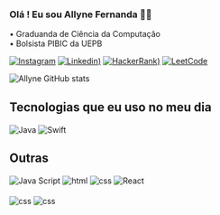 ### Olá ! Eu sou Allyne Fernanda 🖐🏻

• Graduanda de Ciência da Computação 
<br/>
• Bolsista PIBIC da UEPB
<br/>

[![Instagram](https://img.shields.io/badge/Gmail-D14836?style=for-the-badge&logo=gmail&logoColor=white)](https://mail.google.com/https:/fernandavsob@gmail.com)
[![Linkedin](https://img.shields.io/badge/LinkedIn-0077B5?style=for-the-badge&logo=linkedin&logoColor=white))](https://linkedin.com/allyne-fernanda-5a3312231)
[![HackerRank](https://img.shields.io/badge/-Hackerrank-2EC866?style=for-the-badge&logo=HackerRank&logoColor=white))](https://hackerrank.com/allyne_sobrinho)
[![LeetCode](https://img.shields.io/badge/-LeetCode-FFA116?style=for-the-badge&logo=LeetCode&logoColor=black)](https://leetcode.com/fernandavso)

![Allyne GitHub stats](https://github-readme-stats.vercel.app/api?username=allynefernanda&show_icons=true&theme=tokyonight)

## Tecnologias que eu uso no meu dia
<div style="display: inline_block">
  <img align="center" alt="Java" src="https://img.shields.io/badge/Java-ED8B00?style=for-the-badge&logo=openjdk&logoColor=white" />
  <img align="center" alt="Swift" src="https://img.shields.io/badge/Swift-FA7343?style=for-the-badge&logo=swift&logoColor=white" />
</div>

## Outras
<div style="display: inline_block">
  <img align="center" alt="Java Script" src="https://img.shields.io/badge/JavaScript-F7DF1E?style=for-the-badge&logo=javascript&logoColor=black" />
  <img align="center" alt="html" src="https://img.shields.io/badge/HTML5-E34F26?style=for-the-badge&logo=html5&logoColor=white" />
   <img align="center" alt="css" src="https://img.shields.io/badge/CSS3-1572B6?style=for-the-badge&logo=css3&logoColor=white" />
  <img align="center" alt="React" src="https://img.shields.io/badge/React-20232A?style=for-the-badge&logo=react&logoColor=61DAFB" />
</div><br/>

<div>  <img align="center" alt="css" src="https://img.shields.io/badge/PostgreSQL-316192?style=for-the-badge&logo=postgresql&logoColor=white" />
  <img align="center" alt="css" src="https://img.shields.io/badge/GIT-E44C30?style=for-the-badge&logo=git&logoColor=white" /></div>
